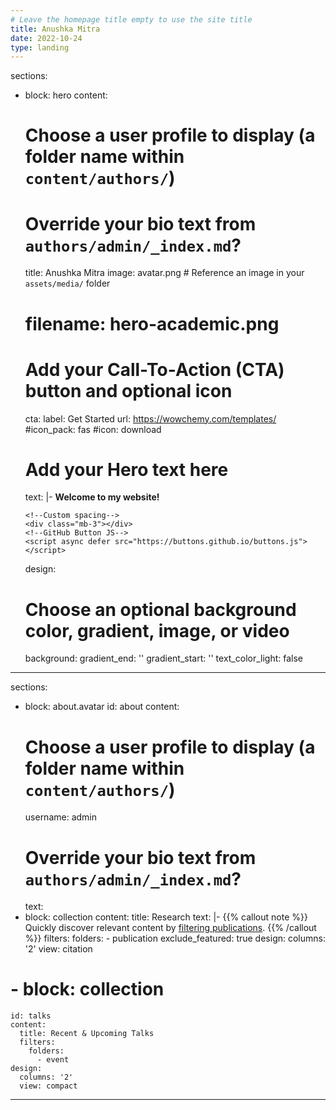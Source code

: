 ```yaml
---
# Leave the homepage title empty to use the site title
title: Anushka Mitra
date: 2022-10-24
type: landing
---
```

sections:
  - block: hero
    content:
      # Choose a user profile to display (a folder name within `content/authors/`)
      # Override your bio text from `authors/admin/_index.md`?
      title: Anushka Mitra
      image: avatar.png
        # Reference an image in your `assets/media/` folder
       # filename: hero-academic.png
      # Add your Call-To-Action (CTA) button and optional icon
      cta:
        label: Get Started
        url: https://wowchemy.com/templates/
        #icon_pack: fas
        #icon: download
      # Add your Hero text here
      text: |-
        **Welcome to my website!**


        <!--Custom spacing-->
        <div class="mb-3"></div>
        <!--GitHub Button JS-->
        <script async defer src="https://buttons.github.io/buttons.js"></script>        
    design:
      # Choose an optional background color, gradient, image, or video
      background:
        gradient_end: ''
        gradient_start: ''
        text_color_light: false
---
sections:
  - block: about.avatar
    id: about
    content:
      # Choose a user profile to display (a folder name within `content/authors/`)
      username: admin
      # Override your bio text from `authors/admin/_index.md`?
      text:
  - block: collection
    content:
      title: Research
      text: |-
        {{% callout note %}}
        Quickly discover relevant content by [filtering publications](./publication/).
        {{% /callout %}}
      filters:
        folders:
          - publication
        exclude_featured: true
    design:
      columns: '2'
      view: citation
 # - block: collection
    id: talks
    content:
      title: Recent & Upcoming Talks
      filters:
        folders:
          - event
    design:
      columns: '2'
      view: compact

---
